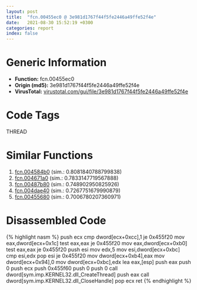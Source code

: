 ```yaml
---
layout: post
title:  "fcn.00455ec0 @ 3e981d1767f44f5fe2446a49ffe52f4e"
date:   2021-08-30 15:52:19 +0300
categories: report
index: false
---
```


# Generic Information
- **Function:** fcn.00455ec0
- **Origin (md5):** 3e981d1767f44f5fe2446a49ffe52f4e
- **VirusTotal:** [virustotal.com/gui/file/3e981d1767f44f5fe2446a49ffe52f4e][virustotal_ref]

# Code Tags
<span class="tag" id="THREAD">THREAD</span>


# Similar Functions

1. [fcn.004584b0][similar_1_ref] (sim.: 0.8081840788799838)
2. [fcn.004671a0][similar_2_ref] (sim.: 0.7833147719567888)
3. [fcn.00487b80][similar_3_ref] (sim.: 0.748902950825926)
4. [fcn.004dae40][similar_4_ref] (sim.: 0.7267751679990879)
5. [fcn.00455680][similar_5_ref] (sim.: 0.7006780207360971)


# Disassembled Code

{% highlight nasm %}
push ecx
cmp dword[ecx+0xcc],1
je 0x455f20
mov eax,dword[ecx+0x1c]
test eax,eax
je 0x455f20
mov eax,dword[ecx+0xb0]
test eax,eax
je 0x455f20
push esi
mov edx,5
mov esi,dword[ecx+0xbc]
cmp esi,edx
pop esi
je 0x455f20
mov dword[ecx+0xb4],eax
mov dword[ecx+0x94],0
mov dword[ecx+0xbc],edx
lea eax,[esp]
push eax
push 0
push ecx
push 0x455f60
push 0
push 0
call dword[sym.imp.KERNEL32.dll_CreateThread]
push eax
call dword[sym.imp.KERNEL32.dll_CloseHandle]
pop ecx
ret 
{% endhighlight %}


[similar_1_ref]: /report/fcn.004584b0@18980bd3439a28c3ca084fb94b418e27
[similar_2_ref]: /report/fcn.004671a0@a9fa810a69d3f4d771518b9f44e2d98d
[similar_3_ref]: /report/fcn.00487b80@a9fa810a69d3f4d771518b9f44e2d98d
[similar_4_ref]: /report/fcn.004dae40@7453c96a6fbd42ec690b8deb53eafcba
[similar_5_ref]: /report/fcn.00455680@a4175bd1311845689d3bca41d1d095ff
[virustotal_ref]: https://www.virustotal.com/gui/file/3e981d1767f44f5fe2446a49ffe52f4e